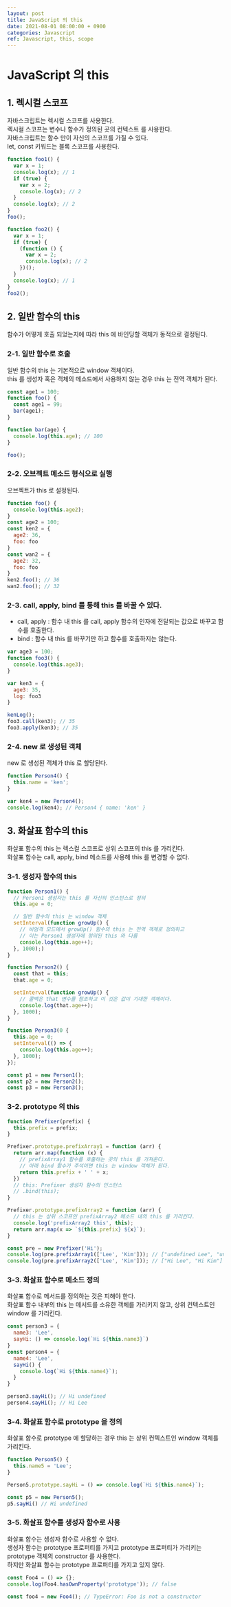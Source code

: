 ```yaml
---
layout: post
title: JavaScript 의 this 
date: 2021-08-01 08:00:00 + 0900
categories: Javascript
ref: Javascript, this, scope
---
```


# JavaScript 의 this

## 1. 렉시컬 스코프
자바스크립트는 렉시컬 스코프를 사용한다.    
렉시컬 스코프는 변수나 함수가 정의된 곳의 컨텍스트 를 사용한다.   
자바스크립트는 함수 만이 자신의 스코프를 가질 수 있다.   
let, const 키워드는 블록 스코프를 사용한다.

```javascript
function foo1() {
  var x = 1;
  console.log(x); // 1
  if (true) {
    var x = 2;
    console.log(x); // 2
  }
  console.log(x); // 2
}
foo();

function foo2() {
  var x = 1;
  if (true) {
    (function () {
      var x = 2;
      console.log(x); // 2
    })();
  }
  console.log(x); // 1
}
foo2();
```

## 2. 일반 함수의 this
함수가 어떻게 호출 되었는지에 따라 this 에 바인딩할 객체가 동적으로 결정된다.

### 2-1. 일반 함수로 호출
일반 함수의 this 는 기본적으로 window 객체이다.   
this 를 생성자 혹은 객체의 메소드에서 사용하지 않는 경우 this 는 전역 객체가 된다.

```javascript
const age1 = 100;
function foo() {
  const age1 = 99;
  bar(age1);
}

function bar(age) {
  console.log(this.age); // 100
}

foo();
```

### 2-2. 오브젝트 메소드 형식으로 실행
오브젝트가 this 로 설정된다.

```javascript 
function foo() {
  console.log(this.age2);
}
const age2 = 100;
const ken2 = {
  age2: 36,
  foo: foo
}
const wan2 = {
  age2: 32,
  foo: foo
}
ken2.foo(); // 36
wan2.foo(); // 32
```

### 2-3. call, apply, bind 를 통해 this 를 바꿀 수 있다.
- call, apply : 함수 내 this 를 call, apply 함수의 인자에 전달되는 값으로 바꾸고 함수를 호출한다.
- bind : 함수 내 this 를 바꾸기만 하고 함수를 호출하지는 않는다.

```javascript
var age3 = 100;
function foo3() {
  console.log(this.age3);
}

var ken3 = {
  age3: 35,
  log: foo3
}

kenLog();
foo3.call(ken3); // 35
foo3.apply(ken3); // 35
```

### 2-4. new 로 생성된 객체
new 로 생성된 객체가 this 로 할당된다.

```javascript
function Person4() {
  this.name = 'ken';
}

var ken4 = new Person4();
console.log(ken4); // Person4 { name: 'ken' }
```

## 3. 화살표 함수의 this
화살표 함수의 this 는 렉스컬 스코프로 상위 스코프의 this 를 가리킨다.   
화살표 함수는 call, apply, bind 메소드를 사용해 this 를 변경할 수 없다.

### 3-1. 생성자 함수의 this
```javascript
function Person1() {
  // Person1 생성자는 this 를 자신의 인스턴스로 정의
  this.age = 0;

  // 일반 함수의 this 는 window 객체
  setInterval(function growUp() {
    // 비엄격 모드에서 growUp() 함수의 this 는 전역 객체로 정의하고
    // 이는 Person1 생성자에 정의된 this 와 다름
    console.log(this.age++);
  }, 1000);)
}

function Person2() {
  const that = this;
  that.age = 0;

  setInterval(function growUp() {
    // 콜백은 that 변수를 참조하고 이 것은 값이 기대한 객체이다.
    console.log(that.age++);
  }, 1000);
}

function Person3(0 {
  this.age = 0;
  setInterval(() => {
    console.log(this.age++);
  }, 1000);
});

const p1 = new Person1();
const p2 = new Person2();
const p3 = new Person3();
```

### 3-2. prototype 의 this
```javascript
function Prefixer(prefix) {
  this.prefix = prefix;
}

Prefixer.prototype.prefixArray1 = function (arr) {
  return arr.map(function (x) {
    // prefixArray1 함수를 호출하는 곳의 this 를 가져온다.
    // 아래 bind 함수가 주석이면 this 는 window 객체가 된다.
    return this.prefix + ' ' + x;
  })
  // this: Prefixer 생성자 함수의 인스턴스
  // .bind(this);
}

Prefixer.prototype.prefixArray2 = function (arr) {
  // this 는 상위 스코프인 prefixArray2 메소드 내의 this 를 가리킨다.
  console.log('prefixArray2 this', this);
  return arr.map(x => `${this.prefix} ${x}`);
}

const pre = new Prefixer('Hi');
console.log(pre.prefixArray1(['Lee', 'Kim'])); // ["undefined Lee", "undefined Kim"]
console.log(pre.prefixArray2(['Lee', 'Kim'])); // ["Hi Lee", "Hi Kim"]
```

### 3-3. 화살표 함수로 메소드 정의
화살표 함수로 메서드를 정의하는 것은 피해야 한다.   
화살표 함수 내부의 this 는 메서드를 소유한 객체를 가리키지 않고, 상위 컨텍스트인 window 를 가리킨다.

```javascript
const person3 = {
  name3: 'Lee',
  sayHi: () => console.log(`Hi ${this.name3}`)
}
const person4 = {
  name4: 'Lee',
  sayHi() {
    console.log(`Hi ${this.name4}`);
  }
}

person3.sayHi(); // Hi undefined
person4.sayHi(); // Hi Lee
```

### 3-4. 화살표 함수로 prototype 을 정의
화살표 함수로 prototype 에 할당하는 경우 this 는 상위 컨텍스트인 window 객체를 가리킨다.   

```javascript
function Person5() {
  this.name5 = 'Lee';
}

Person5.prototype.sayHi = () => console.log(`Hi ${this.name4}`);

const p5 = new Person5();
p5.sayHi() // Hi undefined
```

### 3-5. 화살표 함수를 생성자 함수로 사용
화살표 함수는 생성자 함수로 사용할 수 없다.   
생성자 함수는 prototype 프로퍼티를 가지고 prototype 프로퍼티가 가리키는 prototype 객체의 constructor 를 사용한다.   
하지만 화살표 함수는 prototype 프로퍼티를 가지고 있지 않다.

```javascript
const Foo4 = () => {};
console.log(Foo4.hasOwnProperty('prototype')); // false

const foo4 = new Foo4(); // TypeError: Foo is not a constructor
```